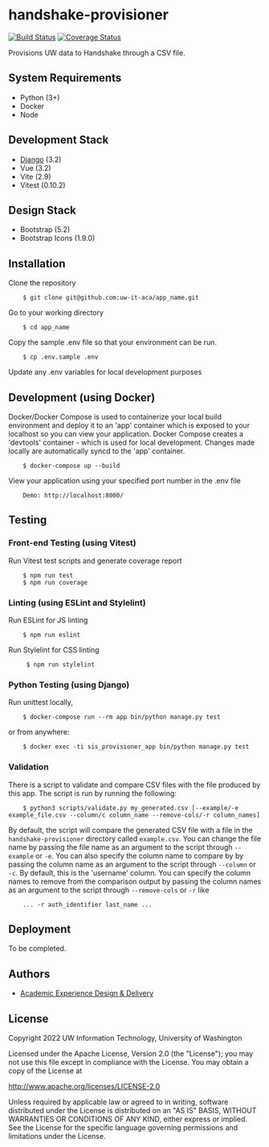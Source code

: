 # handshake-provisioner

[![Build Status](https://github.com/uw-it-aca/handshake-provisioner/workflows/Build%2C%20Test%20and%20Deploy/badge.svg?branch=main)](https://github.com/uw-it-aca/handshake-provisioner/actions)
[![Coverage Status](https://coveralls.io/repos/github/uw-it-aca/handshake-provisioner/badge.svg?branch=main)](https://coveralls.io/github/uw-it-aca/handshake-provisioner?branch=main)

Provisions UW data to Handshake through a CSV file.


## System Requirements

- Python (3+)
- Docker
- Node

## Development Stack

- [Django](https://www.djangoproject.com) (3.2)
- Vue (3.2)
- Vite (2.9)
- Vitest (0.10.2)

## Design Stack

- Bootstrap (5.2)
- Bootstrap Icons (1.9.0)

## Installation

Clone the repository

        $ git clone git@github.com:uw-it-aca/app_name.git

Go to your working directory

        $ cd app_name

Copy the sample .env file so that your environment can be run.

        $ cp .env.sample .env

Update any .env variables for local development purposes

## Development (using Docker)

Docker/Docker Compose is used to containerize your local build environment and deploy it to an 'app' container which is exposed to your localhost so you can view your application. Docker Compose creates a 'devtools' container - which is used for local development. Changes made locally are automatically syncd to the 'app' container.

        $ docker-compose up --build

View your application using your specified port number in the .env file

        Demo: http://localhost:8000/

## Testing

### Front-end Testing (using Vitest)

Run Vitest test scripts and generate coverage report

        $ npm run test
        $ npm run coverage

### Linting (using ESLint and Stylelint)

Run ESLint for JS linting

        $ npm run eslint

Run Stylelint for CSS linting

         $ npm run stylelint

### Python Testing (using Django)

Run unittest locally,

        $ docker-compose run --rm app bin/python manage.py test

or from anywhere:

        $ docker exec -ti sis_provisioner_app bin/python manage.py test

### Validation

There is a script to validate and compare CSV files with the file produced by this app. The script is run by running the following:

        $ python3 scripts/validate.py my_generated.csv [--example/-e example_file.csv --column/c column_name --remove-cols/-r column_names]

By default, the script will compare the generated CSV file with a file in the `handshake-provisioner` directory called `example.csv`.
You can change the file name by passing the file name as an argument to the script through `--example` or `-e`. You can also specify the column name to compare by by passing the column name as an argument to the script through `--column` or `-c`. By default, this is the 'username' column. You can specify the column names to remove from the comparison output by passing the column names as an argument to the script through `--remove-cols` or `-r` like

        ... -r auth_identifier last_name ...

## Deployment

To be completed.

## Authors

- [Academic Experience Design & Delivery](https://github.com/uw-it-aca)

## License

Copyright 2022 UW Information Technology, University of Washington

Licensed under the Apache License, Version 2.0 (the "License"); you may not use this file except in compliance with the License. You may obtain a copy of the License at

<http://www.apache.org/licenses/LICENSE-2.0>

Unless required by applicable law or agreed to in writing, software distributed under the License is distributed on an "AS IS" BASIS, WITHOUT WARRANTIES OR CONDITIONS OF ANY KIND, either express or implied. See the License for the specific language governing permissions and limitations under the License.
